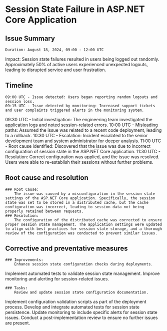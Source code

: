 # Session State Failure in ASP.NET Core Application

## Issue Summary
	Duration: August 18, 2024, 09:00 - 12:00 UTC
Impact: Session state failures resulted in users being logged out randomly. Approximately 50% of active users experienced unexpected logouts, leading to disrupted service and user frustration.
## Timeline
	09:00 UTC - Issue detected: Users began reporting random logouts and session loss.
	09:15 UTC - Issue detected by monitoring: Increased support tickets and user complaints triggered alerts in the monitoring system.
09:30 UTC - Initial investigation: The engineering team investigated the application logs and noted session-related errors.
10:00 UTC - Misleading paths: Assumed the issue was related to a recent code deployment, leading to a rollback.
10:30 UTC - Escalation: Incident escalated to the senior development team and system administrator for deeper analysis.
11:00 UTC - Root cause identified: Discovered that the issue was due to incorrect configuration of session state in the ASP.NET Core application.
11:30 UTC - Resolution: Correct configuration was applied, and the issue was resolved. Users were able to re-establish their sessions without further problems.

## Root cause and resolution
	### Root Cause:
		The issue was caused by a misconfiguration in the session state settings of the ASP.NET Core application. Specifically, the session state was set to be stored in a distributed cache, but the cache configuration was incorrect, leading to session data not being properly retained between requests.
	### Resolution:
		The configuration of the distributed cache was corrected to ensure proper session state management. The application settings were updated to align with best practices for session state storage, and a thorough review of the configuration was conducted to prevent similar issues.

## Corrective and preventative measures
	### Improvements:
		Enhance session state configuration checks during deployments.
Implement automated tests to validate session state management.
Improve monitoring and alerting for session-related issues.

	### Tasks:
		Review and update session state configuration documentation.
Implement configuration validation scripts as part of the deployment process.
Develop and integrate automated tests for session state persistence.
Update monitoring to include specific alerts for session state issues.
Conduct a post-implementation review to ensure no further issues are present.
